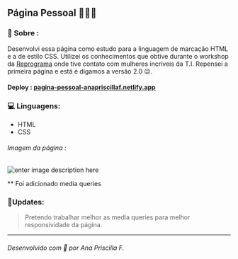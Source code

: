 ## Página Pessoal 👩🏻‍🦰


### 💬 Sobre :

Desenvolvi essa página como estudo para a linguagem de marcação HTML     e a de estilo CSS. Utilizei os conhecimentos que obtive durante o       workshop da [Reprograma](https://reprograma.com.br/) onde tive       contato com mulheres incríveis da T.I. Repensei a primeira página e      está é digamos a versão 2.0 😉.


#### Deploy :  [pagina-pessoal-anapriscillaf.netlify.app](https://pagina-pessoal-anapriscilla.netlify.app/)

### 💻 Linguagens:
- HTML
- CSS

###### Imagem da página : 
![enter image description here](https://64.media.tumblr.com/21c58726909ae5c80a30986e51ffb08e/b2e13539b506b64a-33/s640x960/70178920b0d7330c50a191de70afbc63dda9e091.png)

** Foi adicionado media queries

### 🚀Updates: 
> Pretendo trabalhar melhor as media queries para melhor responsividade da página. 


---

###### Desenvolvido com 🧡 por Ana Priscilla F.
